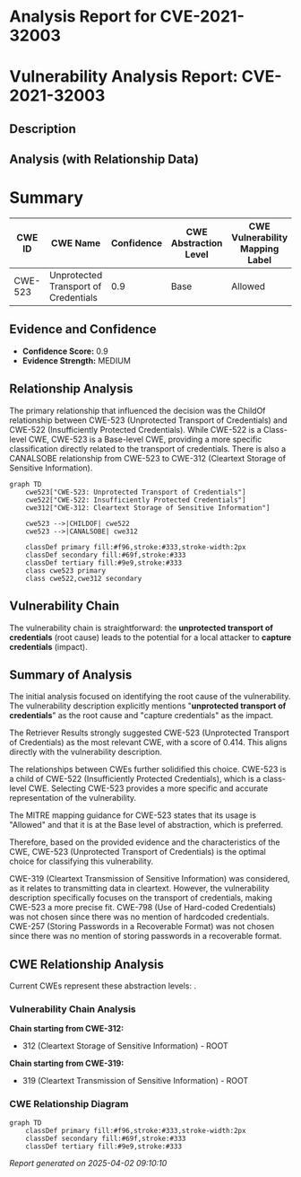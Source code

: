 # Analysis Report for CVE-2021-32003

# Vulnerability Analysis Report: CVE-2021-32003

## Description



## Analysis (with Relationship Data)

# Summary
| CWE ID | CWE Name | Confidence | CWE Abstraction Level | CWE Vulnerability Mapping Label | CWE-Vulnerability Mapping Notes |
|---|---|---|---|---|---|
| CWE-523 | Unprotected Transport of Credentials | 0.9 | Base | Allowed | Primary CWE |

## Evidence and Confidence

*   **Confidence Score:** 0.9
*   **Evidence Strength:** MEDIUM

## Relationship Analysis
The primary relationship that influenced the decision was the ChildOf relationship between CWE-523 (Unprotected Transport of Credentials) and CWE-522 (Insufficiently Protected Credentials). While CWE-522 is a Class-level CWE, CWE-523 is a Base-level CWE, providing a more specific classification directly related to the transport of credentials. There is also a CANALSOBE relationship from CWE-523 to CWE-312 (Cleartext Storage of Sensitive Information).

```mermaid
graph TD
    cwe523["CWE-523: Unprotected Transport of Credentials"]
    cwe522["CWE-522: Insufficiently Protected Credentials"]
    cwe312["CWE-312: Cleartext Storage of Sensitive Information"]
    
    cwe523 -->|CHILDOF| cwe522
    cwe523 -->|CANALSOBE| cwe312
    
    classDef primary fill:#f96,stroke:#333,stroke-width:2px
    classDef secondary fill:#69f,stroke:#333
    classDef tertiary fill:#9e9,stroke:#333
    class cwe523 primary
    class cwe522,cwe312 secondary
```

## Vulnerability Chain
The vulnerability chain is straightforward: the **unprotected transport of credentials** (root cause) leads to the potential for a local attacker to **capture credentials** (impact).

## Summary of Analysis
The initial analysis focused on identifying the root cause of the vulnerability. The vulnerability description explicitly mentions "**unprotected transport of credentials**" as the root cause and "capture credentials" as the impact.

The Retriever Results strongly suggested CWE-523 (Unprotected Transport of Credentials) as the most relevant CWE, with a score of 0.414. This aligns directly with the vulnerability description.

The relationships between CWEs further solidified this choice. CWE-523 is a child of CWE-522 (Insufficiently Protected Credentials), which is a class-level CWE. Selecting CWE-523 provides a more specific and accurate representation of the vulnerability.

The MITRE mapping guidance for CWE-523 states that its usage is "Allowed" and that it is at the Base level of abstraction, which is preferred.

Therefore, based on the provided evidence and the characteristics of the CWE, CWE-523 (Unprotected Transport of Credentials) is the optimal choice for classifying this vulnerability.

CWE-319 (Cleartext Transmission of Sensitive Information) was considered, as it relates to transmitting data in cleartext. However, the vulnerability description specifically focuses on the transport of credentials, making CWE-523 a more precise fit.
CWE-798 (Use of Hard-coded Credentials) was not chosen since there was no mention of hardcoded credentials.
CWE-257 (Storing Passwords in a Recoverable Format) was not chosen since there was no mention of storing passwords in a recoverable format.


## CWE Relationship Analysis

Current CWEs represent these abstraction levels: .


### Vulnerability Chain Analysis

**Chain starting from CWE-312:**
- 312 (Cleartext Storage of Sensitive Information) - ROOT


**Chain starting from CWE-319:**
- 319 (Cleartext Transmission of Sensitive Information) - ROOT



### CWE Relationship Diagram

```mermaid
graph TD
    classDef primary fill:#f96,stroke:#333,stroke-width:2px
    classDef secondary fill:#69f,stroke:#333
    classDef tertiary fill:#9e9,stroke:#333
```



*Report generated on 2025-04-02 09:10:10*

